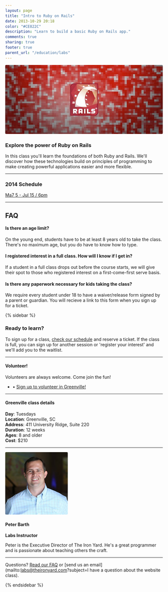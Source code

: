 ```yaml
---
layout: page
title: "Intro to Ruby on Rails"
date: 2013-10-29 20:18
color: "#CE822C"
description: "Learn to build a basic Ruby on Rails app."
comments: true
sharing: true
footer: true
parent_url: "/education/labs"
---
```


<img src="/images/education/labs/labs-intro-to-ruby-on-rails.jpg" style="border-radius: 3px;">

### Explore the power of Ruby on Rails

In this class you'll learn the foundations of both Ruby and Rails. We'll discover how these technologies build on principles of programming to make creating powerful applications easier and more flexible. 

---
<a id="schedule"></a>

### 2014 Schedule

<a href="https://tito.io/the-iron-yard/greenville-labs-intro-to-ruby-on-rails-may-2014" class="button"> Ma7 5 - Jul 15 / 6pm</a>

---
<a id="faq"></a>
## FAQ

#### Is there an age limit?

On the young end, students have to be at least 8 years old to take the class. There's no maximum age, but you do have to know how to type. 

#### I registered interest in a full class. How will I know if I get in? 

If a student in a full class drops out before the course starts, we will give their spot to those who registered interest on a first-come-first serve basis. 

#### Is there any paperwork necessary for kids taking the class? 

We require every student under 18 to have a waiver/release form signed by a parent or guardian. You will recieve a link to this form when you sign up for a ticket. 

{% sidebar %}

### Ready to learn?

To sign up for a class, [check our schedule](#schedule) and reserve a ticket. If the class is full, you can sign up for another session or 'register your interest' and we'll add you to the waitlist. 

---

#### Volunteer!

Volunteers are always welcome. Come join the fun! 

<ul>
  <li>• <a href="http://eepurl.com/DWqpb"> Sign up to volunteer in Greenville!</a></li>
</ul>

---
#### Greenville class details

**Day**: Tuesdays  
**Location**: Greenville, SC  
**Address**: 411 University Ridge, Suite 220  
**Duration**: 12 weeks  
**Ages**: 8 and older  
**Cost**: $210  

---

<img src="/images/about/peter-barth.jpg" style="border-radius: 3px;">

#### Peter Barth

**Labs Instructor**

Peter is the Executive Director of The Iron Yard. He's a great programmer and is passionate about teaching others the craft. 

---

Questions? [Read our FAQ](#faq) or [send us an email](mailto:labs@theironyard.com?subject=I have a question about the website class).

{% endsidebar %}

